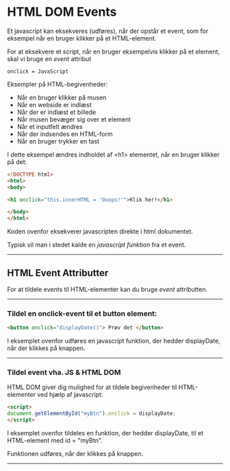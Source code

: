 # HTML DOM Events

Et javascript kan eksekveres (udføres), når der opstår et event, som for 
eksempel når en bruger klikker på et HTML-element.

For at eksekvere et script, når en bruger eksempelvis klikker på et 
element, skal vi bruge en *event* attribut

```onclick = JavaScript```

Eksempler på HTML-begivenheder:

* Når en bruger klikker på musen
* Når en webside er indlæst
* Når der er indlæst et billede
* Når musen bevæger sig over et element
* Når et inputfelt ændres
* Når der indsendes en HTML-form
* Når en bruger trykker en tast

I dette eksempel ændres indholdet af &lt;h1&gt; elementet, når en bruger klikker på det:

```html
<!DOCTYPE html>
<html>
<body>

<h1 onclick="this.innerHTML = 'Ooops!'">Klik her!</h1>

</body>
</html>
```
Koden ovenfor eksekverer javascripten direkte i html dokumentet.

Typisk vil man i stedet kalde en *javascript funktion* fra et event. 
___
## HTML Event Attributter

For at tildele events til HTML-elementer kan du bruge *event* attributten.
___
### Tildel en onclick-event til et button element:
```html
<button onclick="displayDate()"> Prøv det </button>
```
I eksemplet ovenfor udføres en javascript funktion, der hedder displayDate, når der klikkes på knappen.
___
### Tildel event vha. JS & HTML DOM
HTML DOM giver dig mulighed for at tildele begivenheder til HTML-elementer ved hjælp af javascript:

```html
<script>
document.getElementById("myBtn").onclick = displayDate;
</script>
```
I eksemplet ovenfor tildeles en funktion, der hedder displayDate, til et HTML-element med id = "myBtn".

Funktionen udføres, når der klikkes på knappen.
___